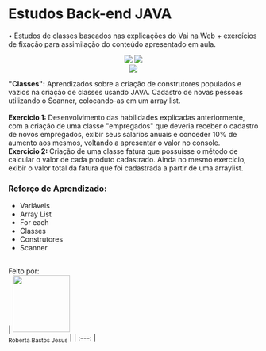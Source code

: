 <h1>Estudos Back-end JAVA</h1>
• Estudos de classes baseados nas explicações do Vai na Web + exercícios de fixação para assimilação do conteúdo apresentado em aula.
</br>

<p align = center>
  <img src="https://img.shields.io/badge/Eclipse-2C2255?style=for-the-badge&logo=eclipse&logoColor=white" />
  <img src="https://img.shields.io/badge/GIT-E44C30?style=for-the-badge&logo=git&logoColor=white"/> 
  </br>
  <img src="https://img.shields.io/badge/Java-ED8B00?style=for-the-badge&logo=java&logoColor=white"/>
</p>

<strong>"Classes":</strong> Aprendizados sobre a criação de construtores populados e vazios na criação de classes usando JAVA. Cadastro de novas pessoas utilizando o Scanner, colocando-as em um array list.</br></br>
<strong>Exercicio 1: </strong> Desenvolvimento das habilidades explicadas anteriormente, com a criação de uma classe "empregados" que deveria receber o cadastro de novos empregados, exibir seus salarios anuais e conceder 10% de aumento aos mesmos, voltando a apresentar o valor no console.</br>
<strong>Exercicio 2: </strong> Criação de uma classe fatura que possuísse o método de calcular o valor de cada produto cadastrado. Ainda no mesmo exercicio, exibir o valor total da fatura que foi cadastrada a partir de uma arraylist.

<h3>Reforço de Aprendizado:</h3>
<ul>
  <li>Variáveis</li>
  <li>Array List</li>
  <li>For each</li>
  <li>Classes</li>
  <li>Construtores</li>
  <li>Scanner</li>
</ul>

##


Feito por:
</br>
| [<img loading="lazy" src="https://avatars.githubusercontent.com/u/141182498?v=4" width=115><br><sub>Roberta Bastos Jesus</sub>](https://github.com/RooBastos) |
| :---: |
